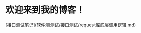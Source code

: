 <html lang="zh-CN">
<head>
    <meta charset="UTF-8">
</head>
<body>
    <h1>欢迎来到我的博客！</h1>
    [接口测试笔记](软件测测试/接口测试/request库底层调用逻辑.md)
</body>
</html>
